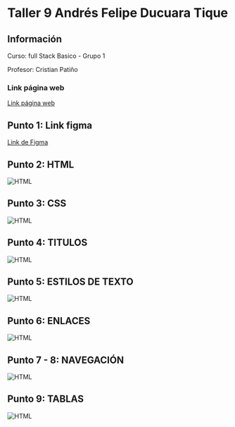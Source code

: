 <h1>Taller 9 Andrés Felipe Ducuara Tique</h1>

<h2> Información</h2>

<p>Curso: full Stack Basico - Grupo 1</p>
<p>Profesor: Cristian Patiño</p>

<h3>Link página web</h3>
<a href="https://srducuarin.github.io/Taller-9-Full-Stack/" target="_blank">Link página web</a>

<h2> Punto 1: Link figma</h2>

<a href="https://www.figma.com/file/KV9FuYec1LGASwf636CYWd/Ejercicio-Figma-(Wireframes-y-Mockups)?type=design&node-id=0%3A1&mode=design&t=HHXBVbyLc9YwQlsj-1" target="_blank">Link de Figma</a>

<h2>Punto 2: HTML</h2>
<img src="./public/images/Punto 2.png" alt="HTML">

<h2>Punto 3: CSS</h2>
<img src="./public/images/Punto 3.png" alt="HTML">

<h2>Punto 4: TITULOS</h2>
<img src="./public/images/Punto 4.png" alt="HTML">

<h2>Punto 5: ESTILOS DE TEXTO</h2>
<img src="./public/images/Punto 5.png" alt="HTML">

<h2>Punto 6: ENLACES</h2>
<img src="./public/images/Punto 6.png" alt="HTML">

<h2>Punto 7 - 8: NAVEGACIÓN </h2>
<img src="./public/images/Punto 8 -7.png" alt="HTML">

<h2>Punto 9: TABLAS</h2>
<img src="./public/images/Punto 9.png" alt="HTML">


